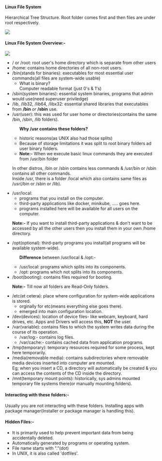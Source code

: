 <h4>Linux File System</h4>
<p>Hierarchical Tree Structure. Root folder comes first and then files are under root respectively.</p>
<img src="https://droidtechknow.com/tips-and-tricks/linux-vs-windows/images/File-system-e1606716068662.jpg">

<h4>Linux File System Overview:-</h4>
<img src="https://nepalisupport.files.wordpress.com/2016/06/linux-filesystem.png">
<p>
    <ul>
        <li>/ or /root: root user's home directory which is separate from other users</li>
        <li>/home: contains home directories of all non-root users.</li>
        <li>/bin(stands for binaries): executables for most essential user commands(all files are system-wide usable)
            <ul>
                <li>What is binary? <br>
                    Computer readable format (just 0's & 1's)
                </li>
            </ul>
        </li>
        <li>/sbin(system binaries): essential system binaries, programs that admin would use(need superuser priviledge)</li>
        <li>/lib, /lib32, /lib64, /libx32: essential shared libraries that executables from <strong>/bin</strong> <em>or</em> <strong>/sbin</strong> use.</li>
        <li>/usr(user): this was used for user home or directories(contains the same /bin, /sbin, /lib folders).
            <ul>
                <p><strong>Why /usr contains these folders?</strong></p>
                <li>historic reasons(as UNIX also had those splits)</li>
                <li>Because of storage limitations it was split to root binary folders ad user binary folders.</li>
                <li><strong>Note:-</strong> When we execute basic linux commands they are executed from /usr/bin folder</li>
            </ul>
            <p>In other distros, /bin or /sbin contains less commands & /usr/bin or /sbin contains all other commands. <br>
                Inside /usr, there is a folder /local which also contains same files as /usr(/bin or /sbin or /lib).
            </p>
        </li>
        <li>/usr/local:
            <ul>
                <li>programs that you install on the computer.</li>
                <li>third-party applications like docker, minikube, ..... goes here.</li>
                <li>programs installed here will be available for all users on the computer.</li>
            </ul>
            <p><strong>Note:-</strong> If you want to install third-party applications & don't want to be accessed by all the other users then you install them in your own /home directory.</p>
        </li>
        <li>/opt(optional): third-party programs you install(all programs will be available system-wide).
            <ul>
                <p><strong>Difference</strong> between /usr/local & /opt:-</p>
                <li>/usr/local: programs which splits into its components.</li>
                <li>/opt: programs which not splits into its components.</li>
            </ul>
        </li>
        <li>/boot(booting): contains files required for booting.</li>
        <p><strong>Note:-</strong> Till now all folders are Read-Only folders.</p>
        <li>/etc(et cetera): place where configuration for system-wide applications is stored.
            <ul>
                <li>orginally for etc(means everything else goes there).</li>
                <li>emerged into main configuration location.</li>
            </ul>
        </li>
        <li>/dev(devices): location of device files- like webcam, keyboard, hard drives, etc. Apps and Drivers will access this, <strong>NOT</strong> the user.</li>
        <li>/var(variable): contains files to which the system writes data during the course of its operation.
            <ul>
                <li>/var/log:- contains log files.</li>
                <li>/var/cache:- contains cached data from application programs.</li>
            </ul>
        </li>
        <li>/tmp(temporary): temporary resources required for some process, kept here temporarily.</li>
        <li>/media(removable media): contains subdirectories where removable media devices inserted into computer are mounted. <br>
            Eg; when you insert a CD, a directory will automatically be created & you can access the contents of the CD inside the directory.
        </li>
        <li>/mnt(temporary mount points): historically, sys admins mounted temporary file systems there(or manually mounting folders).</li>
    </ul>
</p>

<h4>Interacting with these folders:-</h4>
<p>Usually you are not interacting with these folders. Installing apps with package manager(Installer or package manager is handling this).</p>

<h4>Hidden Files:-</h4>
<p>
    <ul>
        <li>It is primarily used to help prevent important data from being accidentally deleted.</li>
        <li>Automatically generated by programs or operating system.</li>
        <li>File name starts with "."(dot)</li>
        <li>In UNIX, it is also called 'dotfiles'.</li>
    </ul>
</p>
